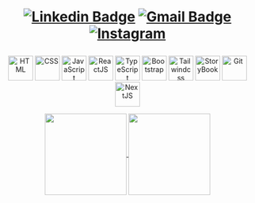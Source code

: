 <h1 align="center">
  
  
  [![Linkedin Badge](https://img.shields.io/badge/-Linkedin-blue?style=flat-square&logo=Linkedin&logoColor=white&link=https://www.linkedin.com/in/daiane-cristinny-sousa-dos-reis-174b16138/)](https://www.linkedin.com/in/daianessousa/) 
  [![Gmail Badge](https://img.shields.io/badge/-daisousa.c@gmail.com-c14438?style=flat-square&logo=Gmail&logoColor=white&link=mailto:daisousa.c@gmail.com)](mailto:daisousa.c@gmail.com)
  <a href="https://www.instagram.com/daianesousareis" target="_blank"><img src="https://img.shields.io/badge/Instagram-%23E4405F.svg?&style=flat-square&logo=instagram&logoColor=white" alt="Instagram"></a>
</h1>

<p align="center">
   <img width="50px" alt="HTML" src="https://cdn.jsdelivr.net/gh/devicons/devicon/icons/html5/html5-original.svg" />
<img width="50px" alt="CSS" src="https://cdn.jsdelivr.net/gh/devicons/devicon/icons/css3/css3-original.svg" />
    <img width="50px" alt="JavaScript" src="https://cdn.jsdelivr.net/gh/devicons/devicon/icons/javascript/javascript-original.svg" />
    <img width="50px" alt="ReactJS" src="https://cdn.jsdelivr.net/gh/devicons/devicon/icons/react/react-original-wordmark.svg" />
<img width="50px" alt="TypeScript" src="https://cdn.jsdelivr.net/gh/devicons/devicon/icons/typescript/typescript-original.svg" />
<img width="50px" alt="Bootstrap" src="https://cdn.jsdelivr.net/gh/devicons/devicon/icons/bootstrap/bootstrap-plain-wordmark.svg" />
   <img width="50px" alt="Tailwindcss" src="https://cdn.jsdelivr.net/gh/devicons/devicon/icons/tailwindcss/tailwindcss-original-wordmark.svg" />
<img width="50px" alt="StoryBook" src="https://cdn.jsdelivr.net/gh/devicons/devicon/icons/storybook/storybook-original.svg" />
<img width="50px" alt="Git" src="https://cdn.jsdelivr.net/gh/devicons/devicon/icons/git/git-plain-wordmark.svg" />
  <img width="50px" alt="NextJS" src="https://cdn.jsdelivr.net/gh/devicons/devicon/icons/nextjs/nextjs-original-wordmark.svg" />


</p>




<p align="center">
  <a href="https://github.com/daianessousa/daianesousa">
    <img
      align="center"
      height="165"
      src="https://github-readme-stats.vercel.app/api?username=daianessousa&show_icons=true&count_private=true&title_color=d0d0d0&text_color=d0d0d0&icon_color=d0d0d0&bg_color=2D2D2F"
    />
  </a>
  
  <a href="https://github.com/daianessousa">
    <img
      align="center"
      height="165"
      src="https://github-readme-stats.vercel.app/api/top-langs/?username=daianessousa&hide=java,html&title_color=d0d0d0&text_color=d0d0d0&icon_color=d0d0d0&bg_color=2D2D2F&layout=compact&theme=radical"
    />
  </a>
</p>










